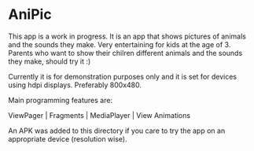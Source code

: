 AniPic
======

This app is a work in progress. It is an app that shows pictures of animals and the sounds they make. Very entertaining for kids at the age of 3. Parents who want to show their chilren different animals and the sounds they make, should try it :)

Currently it is for demonstration purposes only and it is set for devices using hdpi displays. Preferably 800x480.

Main programming features are:

ViewPager | Fragments | MediaPlayer | View Animations

An APK was added to this directory if you care to try the app on an appropriate device (resolution wise).


